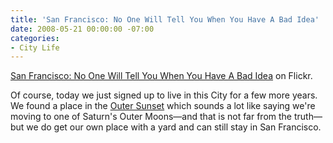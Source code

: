 ```yaml
---
title: 'San Francisco: No One Will Tell You When You Have A Bad Idea'
date: 2008-05-21 00:00:00 -07:00
categories:
- City Life
---
```


<p><a href="http://flickr.com/photos/honan/2511157069/">San Francisco: No One Will Tell You When You Have A Bad Idea</a> on Flickr.</p>

<p>Of course, today we just signed up to live in this City for a few more years. We found a place in the <a href="http://en.wikipedia.org/wiki/Sunset_District%2C_San_Francisco%2C_California">Outer Sunset</a> which sounds a lot like saying we're moving to one of Saturn's Outer Moons&#8212;and that is not far from the truth&#8212;but we do get our own place with a yard and can still stay in San Francisco. </p>
